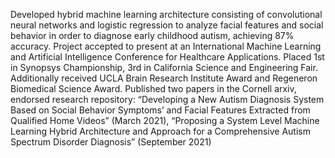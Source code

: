 Developed hybrid machine learning architecture consisting of convolutional neural networks and logistic regression to analyze facial features and social behavior in order to diagnose early childhood autism, achieving 87% accuracy. 
Project accepted to present at an International Machine Learning and Artificial Intelligence Conference for Healthcare Applications. Placed 1st in Synopsys Championship, 3rd in California Science and Engineering Fair. Additionally received UCLA Brain Research Institute Award and Regeneron Biomedical Science Award. 
Published two papers in the Cornell arxiv, endorsed research repository: “Developing a New Autism Diagnosis System Based on Social Behavior Symptoms’ and Facial Features Extracted from Qualified Home Videos” (March 2021), “Proposing a System Level Machine Learning Hybrid Architecture and Approach for a Comprehensive Autism Spectrum Disorder Diagnosis” (September 2021)
